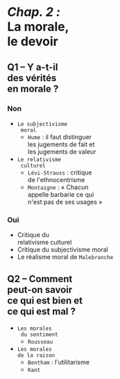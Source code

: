 # _Chap. 2 :_<br>La morale,<br> le devoir

## Q1 – Y a-t-il <br>des vérités<br> en morale ?

### <span class="ml-20">Non</span>
- `Le subjectivisme`<br>` moral`
	- `Hume` : il faut distinguer <br>les jugements de fait et<br>les jugements de valeur
- `Le relativisme`<br>` culturel`
	- `Lévi-Strauss` : critique<br> de l'ethnocentrisme
	- `Montaigne` : « Chacun <br>appelle barbarie ce qui <br>n'est pas de ses usages »

### <span class="ml-20">Oui</span>
- Critique du <br>relativisme culturel
- Critique du subjectivisme moral	
- Le réalisme moral de `Malebranche`

## Q2 – Comment <br>peut-on savoir<br> ce qui est bien et<br> ce qui est mal ?

- `Les morales`<br>` du sentiment`
	- `Rousseau`
- `Les morales`<br>`de la raison`
	- `Bentham` : l'utilitarisme
	- `Kant`